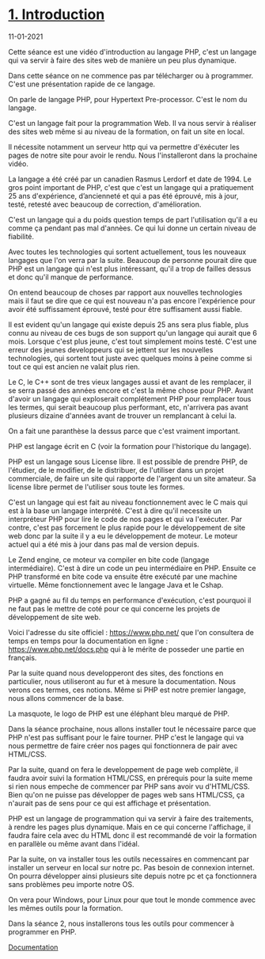 # [1. Introduction](https://www.youtube.com/watch?v=7lMXMLeawug)
11-01-2021

Cette séance est une vidéo d'introduction au langage PHP, c'est un langage qui va servir à faire des sites web de manière un peu plus dynamique.

Dans cette séance on ne commence pas par télécharger ou à programmer. C'est une présentation rapide de ce langage.

On parle de langage PHP, pour Hypertext Pre-processor. C'est le nom du langage.

C'est un langage fait pour la programmation Web. Il va nous servir à réaliser des sites web même si au niveau de la formation, on fait un site en local.

Il nécessite notamment un serveur http qui va permettre d'éxécuter les pages de notre site pour avoir le rendu. Nous l'installeront dans la prochaine vidéo.

La langage a été créé par un canadien Rasmus Lerdorf et date de 1994. Le gros point important de PHP, c'est que c'est un langage qui a pratiquement 25 ans d'expérience, d’ancienneté et qui a pas été éprouvé, mis à jour, testé, retesté avec beaucoup de correction, d'amélioration.

C'est un langage qui a du poids question temps de part l'utilisation qu'il a eu comme ça pendant pas mal d'annèes. Ce qui lui donne un certain niveau de fiabilité.

Avec toutes les technologies qui sortent actuellement, tous les nouveaux langages que l'on verra par la suite. Beaucoup de personne pourait dire que PHP est un langage qui n'est plus intéressant, qu'il a trop de failles dessus et donc qu'il manque de performance.

On entend beaucoup de choses par rapport aux nouvelles technologies mais il faut se dire que ce qui est nouveau n'a pas encore l'expérience pour avoir été suffissament éprouvé, testé pour être suffisament aussi fiable.

Il est evident qu'un langage qui existe depuis 25 ans sera plus fiable, plus connu au niveau de ces bugs de son support qu'un langage qui aurait que 6 mois. Lorsque c'est  plus jeune, c'est tout simplement moins testé. C'est une erreur des jeunes developpeurs qui se jettent sur les nouvelles technologies, qui sortent tout juste avec quelques moins à peine comme si tout ce qui est ancien ne valait plus rien. 

Le C, le C++ sont de tres vieux langages aussi et avant de les remplacer, il se serra passé des années encore et c'est la même chose pour PHP. Avant d'avoir un langage qui exploserait complétement PHP pour remplacer tous les termes, qui serait beaucoup plus performant, etc, n'arrivera pas avant plusieurs dizaine d'années avant de trouver un remplancant à celui la.

On a fait une paranthèse la dessus parce que c'est vraiment important.

PHP est langage écrit en C (voir la formation pour l'historique du langage).

PHP est un langage sous License libre. Il est possible de prendre PHP, de l'étudier, de le modifier, de le distribuer, de l'utiliser dans un projet commerciale, de faire un site qui rapporte de l'argent ou un site amateur. Sa license libre permet de l'utiliser sous toute les formes.

C'est un langage qui est fait au niveau fonctionnement avec le C mais qui est à la base un langage interprété. C'est à dire qu'il necessite un interpréteur PHP pour lire le code de nos pages et qui va l'exécuter. Par contre, c'est pas forcement le plus rapide pour le développement de site web donc par la suite il y a eu le développement de moteur. Le moteur actuel qui a été mis à jour dans pas mal de version depuis.

Le Zend engine, ce moteur va compiler en bite code (langage intermédiaire). C'est à dire un code un peu intermédiaire en PHP. Ensuite ce PHP transformé en bite code va ensuite être exécuté par une machine virtuelle. Même fonctionnement avec le langage Java et le Cshap.

PHP a gagné au fil du temps en performance d'exécution, c'est pourquoi il ne faut pas le mettre de coté pour ce qui concerne les projets de développement de site web.

Voici l'adresse du site officiel : https://www.php.net/ que l'on consultera de temps en temps pour la documentation en ligne : https://www.php.net/docs.php qui à le mérite de posseder une partie en français. 

Par la suite quand nous developperont des sites, des fonctions en particulier, nous utiliseront au fur et à mesure la documentation. Nous verons ces termes, ces notions. Même si PHP est notre premier langage, nous allons commencer de la base.

La masquote, le logo de PHP est une éléphant bleu marqué de PHP.

Dans la séance prochaine, nous allons installer tout le nécessaire parce que PHP n'est pas suffisant pour le faire tourner. PHP c'est le langage qui va nous permettre de faire créer nos pages qui fonctionnera de pair avec HTML/CSS.

Par la suite, quand on fera le developpement de page web complète, il faudra avoir suivi la formation HTML/CSS, en prérequis pour la suite meme si rien nous empeche de commencer par PHP sans avoir vu d'HTML/CSS. Bien qu'on ne puisse pas développer de pages web sans HTML/CSS, ça n'aurait pas de sens pour ce qui est affichage et présentation.

PHP est un langage de programmation qui va servir à faire des traitements, à rendre les pages plus dynamique. Mais en ce qui concerne l'affichage, il faudra faire cela avec du HTML donc il est recommandé de voir la formation en parallèle ou même avant dans l'idéal.

Par la suite, on va installer tous les outils necessaires en commencant par installer un serveur en local sur notre pc. Pas besoin de connexion internet. On pourra développer ainsi plusieurs site depuis notre pc et ça fonctionnera sans problèmes peu importe notre OS.

On vera pour Windows, pour Linux pour que tout le monde commence avec les mêmes outils pour la formation.

Dans la séance 2, nous installerons tous les outils pour commencer à programmer en PHP.

[Documentation](https://www.php.net/manual/fr/)